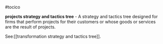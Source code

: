 #tocico

<b>projects strategy and tactics tree</b> - A strategy and tactics tree designed for firms that perform projects for their customers or whose goods or services are the result of projects.





See:[[transformation strategy and tactics tree]].
